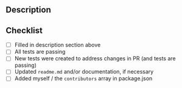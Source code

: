 ## Description

<!-- Please describe the purpose of the pull request. -->

## Checklist

- [ ] Filled in description section above
- [ ] All tests are passing
- [ ] New tests were created to address changes in PR (and tests are passing)
- [ ] Updated `readme.md` and/or documentation, if necessary
- [ ] Added myself / the `contributors` array in package.json

<!-- Thanks for contributing! -->
